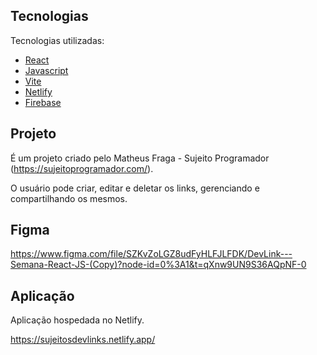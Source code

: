 ## Tecnologias

Tecnologias utilizadas:

- [React](https://reactjs.org)
- [Javascript](https://www.javascript.com/)
- [Vite](https://vitejs.dev/guide/)
- [Netlify](https://www.netlify.com/)
- [Firebase](https://firebase.google.com/)

## Projeto

É um projeto criado pelo Matheus Fraga - Sujeito Programador (https://sujeitoprogramador.com/).

O usuário pode criar, editar e deletar os links, gerenciando e compartilhando os mesmos. 

## Figma

https://www.figma.com/file/SZKvZoLGZ8udFyHLFJLFDK/DevLink---Semana-React-JS-(Copy)?node-id=0%3A1&t=qXnw9UN9S36AQpNF-0

## Aplicação

Aplicação hospedada no Netlify.

https://sujeitosdevlinks.netlify.app/


